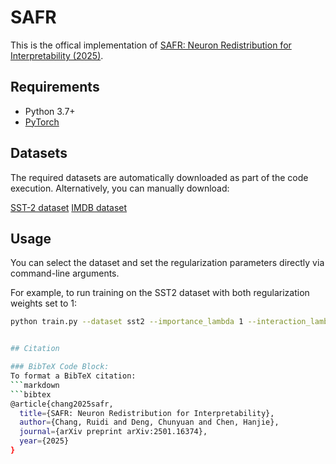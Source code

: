 # SAFR

This is the offical implementation of [SAFR: Neuron Redistribution for Interpretability (2025)](https://arxiv.org/abs/2501.16374).

## Requirements

- Python 3.7+
- [PyTorch](https://pytorch.org/)

## Datasets
The required datasets are automatically downloaded as part of the code execution. Alternatively, you can manually download:

[SST-2 dataset](https://nlp.stanford.edu/~socherr/stanfordSentimentTreebank.zip)
[IMDB dataset](https://ai.stanford.edu/~amaas/data/sentiment/aclImdb_v1.tar.gz)

## Usage
You can select the dataset and set the regularization parameters directly via command-line arguments.

For example, to run training on the SST2 dataset with both regularization weights set to 1:

```bash
python train.py --dataset sst2 --importance_lambda 1 --interaction_lambda 1


## Citation

### BibTeX Code Block:
To format a BibTeX citation:
```markdown
```bibtex
@article{chang2025safr,
  title={SAFR: Neuron Redistribution for Interpretability},
  author={Chang, Ruidi and Deng, Chunyuan and Chen, Hanjie},
  journal={arXiv preprint arXiv:2501.16374},
  year={2025}
}
